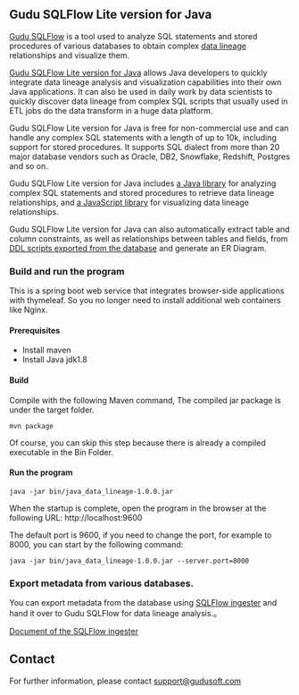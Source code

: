 ## Gudu SQLFlow Lite version for Java

[Gudu SQLFlow](https://sqlflow.gudusoft.com)  is a tool used to analyze SQL statements and stored procedures 
of various databases to obtain complex [data lineage](https://en.wikipedia.org/wiki/Data_lineage) relationships and visualize them.

[Gudu SQLFlow Lite version for Java](https://github.com/sqlparser/java_data_lineage) allows Java developers to quickly integrate data lineage analysis and 
visualization capabilities into their own Java applications. It can also be used in daily work by data scientists to quickly discover 
data lineage from complex SQL scripts that usually used in ETL jobs do the data transform in a huge data platform. 

Gudu SQLFlow Lite version for Java is free for non-commercial use and can handle any complex SQL statements 
with a length of up to 10k, including support for stored procedures. It supports SQL dialect from more than 
20 major database vendors such as Oracle, DB2, Snowflake, Redshift, Postgres and so on.

Gudu SQLFlow Lite version for Java includes [a Java library](https://www.gudusoft.com/sqlflow-java-library-2/) for analyzing complex SQL statements and 
stored procedures to retrieve data lineage relationships, and [a JavaScript library](https://docs.gudusoft.com/4.-sqlflow-widget/get-started) for visualizing data lineage relationships.

Gudu SQLFlow Lite version for Java can also automatically extract table and column constraints, 
as well as relationships between tables and fields, from [DDL scripts exported from the database](https://docs.gudusoft.com/6.-sqlflow-ingester/introduction)
and generate an ER Diagram.
  
### Build and run the program
This is a spring boot web service that integrates browser-side applications with thymeleaf. So you no longer need to install additional web containers like Nginx.

#### Prerequisites
* Install maven
* Install Java jdk1.8
#### Build
Compile with the following Maven command, The compiled jar package is under the target folder.
```
mvn package
```
Of course, you can skip this step because there is already a compiled executable in the Bin Folder.
#### Run the program
```
java -jar bin/java_data_lineage-1.0.0.jar
```
When the startup is complete, open the program in the browser at the following URL:
http://localhost:9600

The default port is 9600, if you need to change the port, for example to 8000, you can start by the following command:
```
java -jar bin/java_data_lineage-1.0.0.jar --server.port=8000
``` 
	  
### Export metadata from various databases.
You can export metadata from the database using [SQLFlow ingester](https://github.com/sqlparser/sqlflow_public/releases) 
and hand it over to Gudu SQLFlow for data lineage analysis.。

[Document of the SQLFlow ingester](https://docs.gudusoft.com/6.-sqlflow-ingester/introduction)


## Contact
For further information, please contact support@gudusoft.com